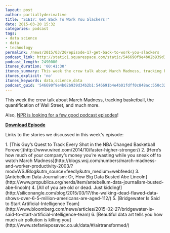 ```yaml
---
layout: post
author: partiallyderivative
title: "S1E17: Get Back To Work You Slackers!"
date: 2015-03-20 15:32
categories: podcast
tags:
- data science
- data
- technology
permalink: /news/2015/03/20/episode-17-get-back-to-work-you-slackers
podcast_link: http://static1.squarespace.com/static/546690f9e4b02b939d34b2b1/546691b4e4b01fdff0c848ac/550c3d2ee4b0ae51ead407bd/1426865517590/Partially_Derivative_Episode_17.mp3
podcast_length: 2490000
itunes_duration: '00:41:30'
itunes_summary: This week the crew talk about March Madness, tracking basketball, the quantification of Wall Street, and much more.
itunes_explicit: 'no'
itunes_keywords: data,science,data
podcast_guid: '546690f9e4b02b939d34b2b1:546691b4e4b01fdff0c848ac:550c329de4b03b2ca7f05fd4'
---
```


This week the crew talk about March Madness, tracking basketball, the
quantification of Wall Street, and much more.

Also, [NPR is looking for a few good podcast
episodes](https://docs.google.com/forms/d/1rU4OrwzCvNtDwuot1Lq8KHktA3hS4bhnZl2kG-rQUhY/viewform)!

[**Download Episode**](http://static1.squarespace.com/static/546690f9e4b02b939d34b2b1/546691b4e4b01fdff0c848ac/550c3d2ee4b0ae51ead407bd/1426865517590/Partially_Derivative_Episode_17.mp3)

Links to the stories we discussed in this week's episode:

</p>
1.  [This Guy’s Quest to Track Every Shot in the NBA Changed Basketball
Forever](http://www.wired.com/2014/10/faster-higher-stronger/)
2.  [Here’s how much of your company’s money you’re wasting while you
sneak off to watch March
Madness](http://blogs.wsj.com/numbers/march-madness-and-worker-productivity-2003/?mod=WSJBlog&utm_source=feedly&utm_medium=webfeeds)
3.  [Antebellum Data Journalism: Or, How Big Data Busted Abe
Lincoln](http://www.propublica.org/nerds/item/antebellum-data-journalism-busted-abe-lincoln)
4.  [All of you are old or dead. Just
kidding!](http://siliconangle.com/blog/2015/03/17/the-walking-dead-flawed-data-shows-over-6-5-million-americans-are-aged-112/)
5.  [Bridgewater Is Said to Start Artificial-Intelligence
Team](http://www.bloomberg.com/news/articles/2015-02-27/bridgewater-is-said-to-start-artificial-intelligence-team)
6.  [Beautiful data art tells you how much air pollution is killing
you](http://www.stefanieposavec.co.uk/data/#/airtransformed/)
